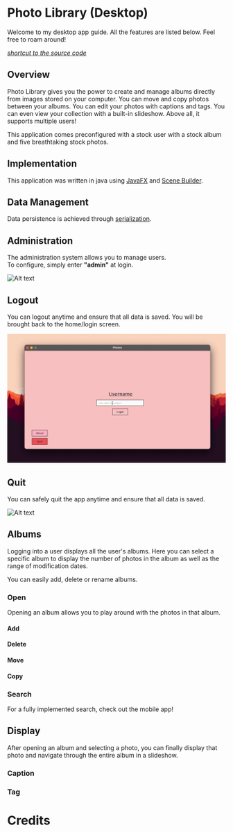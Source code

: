 # Photo Library (Desktop)
Welcome to my desktop app guide. All the features are listed below. Feel free to roam around!

*[shortcut to the source code](./src/main/java/com/example/bro_comm/)*
## Overview
Photo Library gives you the power to create and manage albums directly from images stored on your computer. You can move and copy photos between your albums. You can edit your photos with captions and tags. You can even view your collection with a built-in slideshow. Above all, it supports multiple users! 

This application comes preconfigured with a stock user with a stock album and five breathtaking stock photos. 

## Implementation
This application was written in java using [JavaFX](https://openjfx.io) and [Scene Builder](https://gluonhq.com/products/scene-builder/). 

## Data Management
Data persistence is achieved through [serialization](https://docs.oracle.com/javase/tutorial/jndi/objects/serial.html). 

## Administration
The administration system allows you to manage users.  
To configure, simply enter **"admin"** at login.

![Alt text](./guides/admin.gif?raw=true "Admin")

## Logout
You can logout anytime and ensure that all data is saved. You will be brought back to the home/login screen. 

![Alt text](./guides/logout.gif?raw=true "Logout")

## Quit
You can safely quit the app anytime and ensure that all data is saved.

![Alt text](./guides/quit.gif?raw=true "Quit")

## Albums
Logging into a user displays all the user's albums. Here you can select a specific album to display the number of photos in the album as well as the range of modification dates. 

You can easily add, delete or rename albums. 

### Open
Opening an album allows you to play around with the photos in that album. 
#### Add
#### Delete
#### Move
#### Copy
### Search
For a fully implemented search, check out the mobile app!

## Display
After opening an album and selecting a photo, you can finally display that photo and navigate through the entire album in a slideshow.
### Caption

### Tag

# Credits


